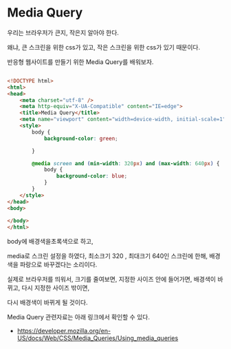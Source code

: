 # Media Query

우리는 브라우저가 큰지, 작은지 알아야 한다.

왜냐, 큰 스크린을 위한 css가 있고, 작은 스크린을 위한 css가 있기 때문이다.

반응형 웹사이트를 만들기 위한 Media Query를 배워보자.

```html

<!DOCTYPE html>
<html>
<head>
    <meta charset="utf-8" />
    <meta http-equiv="X-UA-Compatible" content="IE=edge">
    <title>Media Query</title>
    <meta name="viewport" content="width=device-width, initial-scale=1">
    <style>
        body {
            background-color: green;

        }

        @media screen and (min-width: 320px) and (max-width: 640px) {
            body {
                background-color: blue;
            }
        }
    </style>
</head>
<body>
    
</body>
</html>

```

body에 배경색을초록색으로 하고,

media로 스크린 설정을 하였다,  최소크기 320 , 최대크기 640인 스크린에 한해, 배경색을 파랑으로 바꾸겠다는 소리이다.

실제로 브라우저를 띄워서, 크기를 줄여보면, 지정한 사이즈 안에 들어가면, 배경색이 바뀌고, 다시 지정한 사이즈 밖이면,

다시 배경색이 바뀌게 될 것이다.

Media Query 관련자료는 아래 링크에서 확인할 수 있다.

* https://developer.mozilla.org/en-US/docs/Web/CSS/Media_Queries/Using_media_queries